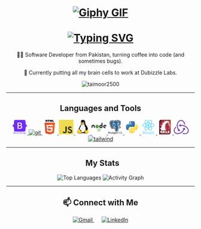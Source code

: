 <h1 align="center">
  <a href="https://giphy.com/gifs/eNshwQyjcZTJqFj50f">
    <img src="https://media.giphy.com/media/eNshwQyjcZTJqFj50f/giphy.gif" alt="Giphy GIF" width="500" height="250" />
  </a>
  <br><br>
  <a href="https://git.io/typing-svg">
    <img src="https://readme-typing-svg.demolab.com?font=Fira+Code&pause=1500&center=true&width=435&lines=Hi%2C+I'm+Taimoor+%F0%9F%91%8B;Welcome+to+my+profile." alt="Typing SVG" />
  </a>
</h1>

<div align="center">
   <p>👨‍💻 Software Developer from Pakistan, turning coffee into code (and sometimes bugs).</p>
   <p>🏢 Currently putting all my brain cells to work at Dubizzle Labs.</p>
   <img src="https://komarev.com/ghpvc/?username=taimoor2500&label=Profile%20views&color=0e75b6&style=flat" alt="taimoor2500" />
</div>

<hr>
<div align="center">
 <h2>Languages and Tools</h2>
 <p align="center"> 
    <a href="https://getbootstrap.com" target="_blank" rel="noreferrer">
      <img src="https://raw.githubusercontent.com/devicons/devicon/master/icons/bootstrap/bootstrap-plain-wordmark.svg" alt="bootstrap" width="40" height="40"/>
    </a> 
    <a href="https://git-scm.com/" target="_blank" rel="noreferrer">
      <img src="https://www.vectorlogo.zone/logos/git-scm/git-scm-icon.svg" alt="git" width="40" height="40"/>
    </a> 
    <a href="https://www.w3.org/html/" target="_blank" rel="noreferrer">
      <img src="https://raw.githubusercontent.com/devicons/devicon/master/icons/html5/html5-original-wordmark.svg" alt="html5" width="40" height="40"/>
    </a> 
    <a href="https://developer.mozilla.org/en-US/docs/Web/JavaScript" target="_blank" rel="noreferrer">
      <img src="https://raw.githubusercontent.com/devicons/devicon/master/icons/javascript/javascript-original.svg" alt="javascript" width="40" height="40"/>
    </a> 
    <a href="https://www.linux.org/" target="_blank" rel="noreferrer">
      <img src="https://raw.githubusercontent.com/devicons/devicon/master/icons/linux/linux-original.svg" alt="linux" width="40" height="40"/>
    </a> 
    <a href="https://nodejs.org" target="_blank" rel="noreferrer">
      <img src="https://raw.githubusercontent.com/devicons/devicon/master/icons/nodejs/nodejs-original-wordmark.svg" alt="nodejs" width="40" height="40"/>
    </a> 
    <a href="https://www.postgresql.org/" target="_blank" rel="noreferrer">
      <img src="https://raw.githubusercontent.com/devicons/devicon/master/icons/postgresql/postgresql-original-wordmark.svg" alt="postgresql" width="40" height="40"/>
    </a> 
    <a href="https://www.python.org" target="_blank" rel="noreferrer">
      <img src="https://raw.githubusercontent.com/devicons/devicon/master/icons/python/python-original.svg" alt="python" width="40" height="40"/>
    </a> 
    <a href="https://reactjs.org/" target="_blank" rel="noreferrer">
      <img src="https://raw.githubusercontent.com/devicons/devicon/master/icons/react/react-original-wordmark.svg" alt="react" width="40" height="40"/>
    </a> 
    <a href="https://rubyonrails.org/" target="_blank" rel="noreferrer">
      <img src="https://raw.githubusercontent.com/devicons/devicon/master/icons/rails/rails-original-wordmark.svg" alt="rails" width="40" height="40"/>
    </a> 
    <a href="https://redux.js.org" target="_blank" rel="noreferrer">
      <img src="https://raw.githubusercontent.com/devicons/devicon/master/icons/redux/redux-original.svg" alt="redux" width="40" height="40"/>
    </a> 
    <a href="https://tailwindcss.com/" target="_blank" rel="noreferrer">
      <img src="https://www.vectorlogo.zone/logos/tailwindcss/tailwindcss-icon.svg" alt="tailwind" width="40" height="40"/>
    </a> 
  </p>
</div>

<hr>

<div align="center">
  <h2>&nbsp; My Stats</h2>
  <img width="275px" src="https://github-readme-stats.vercel.app/api/top-langs?username=taimoor2500&show_icons=true&locale=en&layout=compact&theme=react-dark&hide_border=true&bg_color=0d1117&title_color=01FED1" alt="Top Languages" /> 
  <img width="525px" src="https://github-readme-activity-graph.vercel.app/graph?username=taimoor2500&theme=react-dark&hide_border=true&bg_color=0d1117&title_color=01FED1&line=7d12ff" alt="Activity Graph" />
</div>

<hr>

<h2 align="center">📫 Connect with Me</h2>
<p align="center">
  <a href="mailto:taimoorrashid858@gmail.com">
    <img src="https://img.shields.io/badge/gmail-%23D14836.svg?&style=for-the-badge&logo=gmail&logoColor=white" alt="Gmail" />
  </a>&nbsp;&nbsp;&nbsp;&nbsp;
  <a href="https://www.linkedin.com/in/taimour-rashid-46a748150/" target="_blank">
    <img src="https://img.shields.io/badge/linkedin-%230077B5.svg?&style=for-the-badge&logo=linkedin&logoColor=white" alt="LinkedIn" />
  </a>
</p>
